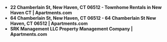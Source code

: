 - **22 Chamberlain St, New Haven, CT 06512 - Townhome Rentals in New Haven CT | Apartments.com**
- **64 Chamberlain St, New Haven, CT 06512 - 64 Chamberlain St New Haven, CT 06512 | Apartments.com**
- **SRK Management LLC Property Management Company | Apartments.com**